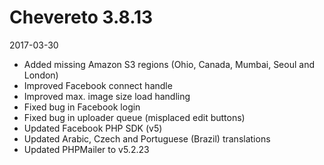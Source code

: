 # Chevereto 3.8.13

2017-03-30

- Added missing Amazon S3 regions (Ohio, Canada, Mumbai, Seoul and London)
- Improved Facebook connect handle
- Improved max. image size load handling
- Fixed bug in Facebook login
- Fixed bug in uploader queue (misplaced edit buttons)
- Updated Facebook PHP SDK (v5)
- Updated Arabic, Czech and Portuguese (Brazil) translations
- Updated PHPMailer to v5.2.23
